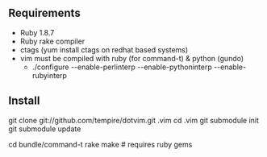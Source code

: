## Requirements
- Ruby 1.8.7
- Ruby rake compiler
- ctags (yum install ctags on redhat based systems)
- vim must be compiled with ruby (for command-t) & python (gundo)
  - ./configure --enable-perlinterp --enable-pythoninterp --enable-rubyinterp


## Install

   git clone git://github.com/tempire/dotvim.git .vim
   cd .vim
   git submodule init
   git submodule update
   
   cd bundle/command-t
   rake make # requires ruby gems
